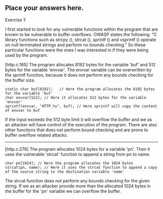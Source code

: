 ## Place your answers here.

Exercise 1:

I first started to look for any vulnerable functions within the program that are known to be vulnerable to buffer overflows. OWASP states the following: "C library functions such as strcpy (), strcat (), sprintf () and vsprintf () operate on null terminated strings and perform no bounds checking." So these particular functions were the ones I was interested in if they were being used by the program.

[http.c:165] 
The program allocates 8192 bytes for the variable 'buf' and 512 bytes for the variable 'envvar'. The envvar variable can be overwritten by the sprintf function, because it does not perform any bounds checking for the buffer size.

    static char buf[8192];   // Here the program allocates the 8192 bytes for the variable 'buf'
    char envvar[512]; // Here it allocates 512 bytes for the variable 'envvar'
    sprintf(envvar, "HTTP_%s", buf); // Here sprintf will copy the content of envvar to buf

If the input exceeds the 512 byte limit it will overflow the buffer and we as an attacker will have control of the execution of the program. There are also other functions that does not perform bound checking and are prone to buffer overflow related attacks. 

------

[http.c:276]
The program allocates 1024 bytes for a variable 'pn'. Then it uses the vulnerable 'strcat' function to append a string from pn to name.

	char pn[1024]; // Here the program allocates the 1024 bytes
	strcat(pn, name); // Here it uses the strcat function to append a copy of the source string to the destination variable 'name'

The strcat function does not perform any bounds checking for the given string. If we as an attacker provide more than the allocated 1024 bytes in the buffer for the 'pn' variable we can overflow the buffer.
